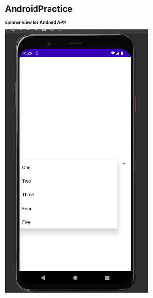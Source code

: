 # AndroidPractice
**spinner view for Android APP**

![](https://github.com/ArunPrasanth-V/Huawei_Dev_Intern_Assignment/blob/main/Phase%202%20Assignment%201/src/spinner.png)
